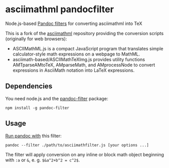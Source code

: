 asciimathml pandocfilter
========================

Node.js-based
[Pandoc filters](https://github.com/jgm/pandoc/wiki/Pandoc-Filters)
for converting asciimathml into TeX

This is a fork of the
[asciimathml](https://github.com/asciimath/asciimathml) repository
providing the conversion scripts (originally for web browsers):

* ASCIIMathML.js is a compact JavaScript program that translates
  simple calculator-style math expressions on a webpage to MathML.
* asciimath-based/ASCIIMathTeXImg.js provides utility functions
  AMTparseAMtoTeX, AMparseMath, and AMprocessNode to convert
  expressions in AsciiMath notation into LaTeX expressions.

## Dependencies

You need node.js and the [pandoc-filter](https://github.com/mvhenderson/pandoc-filter-node) package:

```
npm install -g pandoc-filter
```

## Usage

[Run pandoc with](http://pandoc.org/scripting.html#json-filters) this filter:

```
pandoc --filter ./path/to/asciimathfilter.js [your options ...]
```

The filter will apply conversion on any inline or block math object beginning with `:a` or `&`, e. g. `$&a^2+b^2 = c^2$`.
